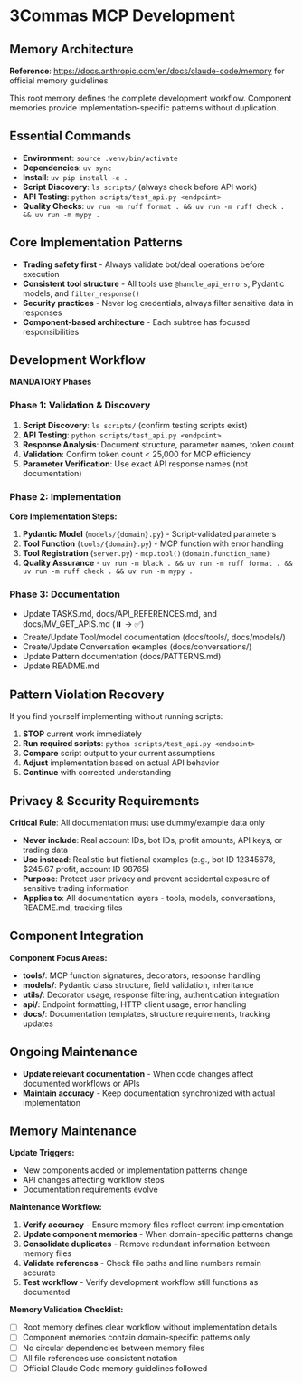 # 3Commas MCP Development

## Memory Architecture
**Reference**: https://docs.anthropic.com/en/docs/claude-code/memory for official memory guidelines

This root memory defines the complete development workflow. Component memories provide implementation-specific patterns without duplication.

## Essential Commands
- **Environment**: `source .venv/bin/activate`
- **Dependencies**: `uv sync`
- **Install**: `uv pip install -e .`
- **Script Discovery**: `ls scripts/` (always check before API work)
- **API Testing**: `python scripts/test_api.py <endpoint>`
- **Quality Checks**: `uv run -m ruff format . && uv run -m ruff check . && uv run -m mypy .`

## Core Implementation Patterns
- **Trading safety first** - Always validate bot/deal operations before execution
- **Consistent tool structure** - All tools use `@handle_api_errors`, Pydantic models, and `filter_response()`
- **Security practices** - Never log credentials, always filter sensitive data in responses
- **Component-based architecture** - Each subtree has focused responsibilities

## Development Workflow
**MANDATORY Phases**

### Phase 1: Validation & Discovery

1. **Script Discovery**: `ls scripts/` (confirm testing scripts exist)
2. **API Testing**: `python scripts/test_api.py <endpoint>`
3. **Response Analysis**: Document structure, parameter names, token count
4. **Validation**: Confirm token count < 25,000 for MCP efficiency
5. **Parameter Verification**: Use exact API response names (not documentation)

### Phase 2: Implementation
**Core Implementation Steps:**
1. **Pydantic Model** (`models/{domain}.py`) - Script-validated parameters
2. **Tool Function** (`tools/{domain}.py`) - MCP function with error handling
3. **Tool Registration** (`server.py`) - `mcp.tool()(domain.function_name)`
4. **Quality Assurance** - `uv run -m black . && uv run -m ruff format . && uv run -m ruff check . && uv run -m mypy .`

### Phase 3: Documentation
- Update TASKS.md, docs/API_REFERENCES.md, and docs/MV_GET_APIS.md (⏸️ → ✅)
- Create/Update Tool/model documentation (docs/tools/, docs/models/)
- Create/Update Conversation examples (docs/conversations/)
- Update Pattern documentation (docs/PATTERNS.md)
- Update README.md

## Pattern Violation Recovery
If you find yourself implementing without running scripts:
1. **STOP** current work immediately
2. **Run required scripts**: `python scripts/test_api.py <endpoint>`
3. **Compare** script output to your current assumptions
4. **Adjust** implementation based on actual API behavior
5. **Continue** with corrected understanding

## Privacy & Security Requirements

**Critical Rule**: All documentation must use dummy/example data only
- **Never include**: Real account IDs, bot IDs, profit amounts, API keys, or trading data
- **Use instead**: Realistic but fictional examples (e.g., bot ID 12345678, $245.67 profit, account ID 98765)
- **Purpose**: Protect user privacy and prevent accidental exposure of sensitive trading information
- **Applies to**: All documentation layers - tools, models, conversations, README.md, tracking files

## Component Integration

**Component Focus Areas:**
- **tools/**: MCP function signatures, decorators, response handling
- **models/**: Pydantic class structure, field validation, inheritance
- **utils/**: Decorator usage, response filtering, authentication integration
- **api/**: Endpoint formatting, HTTP client usage, error handling
- **docs/**: Documentation templates, structure requirements, tracking updates

## Ongoing Maintenance
- **Update relevant documentation** - When code changes affect documented workflows or APIs
- **Maintain accuracy** - Keep documentation synchronized with actual implementation

## Memory Maintenance

**Update Triggers:**
- New components added or implementation patterns change
- API changes affecting workflow steps
- Documentation requirements evolve

**Maintenance Workflow:**
1. **Verify accuracy** - Ensure memory files reflect current implementation
2. **Update component memories** - When domain-specific patterns change  
3. **Consolidate duplicates** - Remove redundant information between memory files
4. **Validate references** - Check file paths and line numbers remain accurate
5. **Test workflow** - Verify development workflow still functions as documented

**Memory Validation Checklist:**
- [ ] Root memory defines clear workflow without implementation details
- [ ] Component memories contain domain-specific patterns only
- [ ] No circular dependencies between memory files
- [ ] All file references use consistent notation
- [ ] Official Claude Code memory guidelines followed